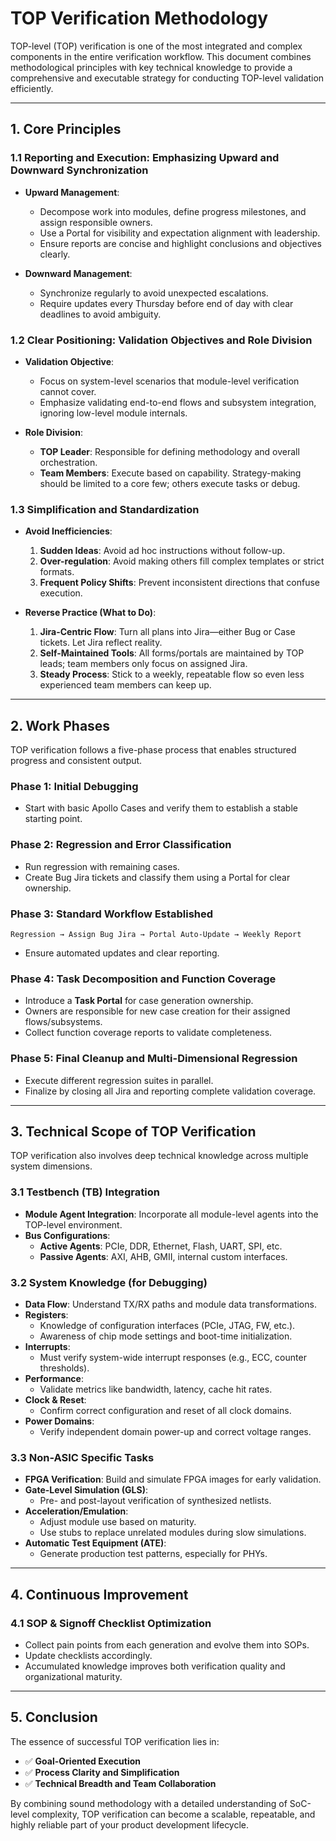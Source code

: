 # TOP Verification Methodology

TOP-level (TOP) verification is one of the most integrated and complex components in the entire verification workflow. This document combines methodological principles with key technical knowledge to provide a comprehensive and executable strategy for conducting TOP-level validation efficiently.

---

## 1. Core Principles

### 1.1 Reporting and Execution: Emphasizing Upward and Downward Synchronization

- **Upward Management**:
  - Decompose work into modules, define progress milestones, and assign responsible owners.
  - Use a Portal for visibility and expectation alignment with leadership.
  - Ensure reports are concise and highlight conclusions and objectives clearly.

- **Downward Management**:
  - Synchronize regularly to avoid unexpected escalations.
  - Require updates every Thursday before end of day with clear deadlines to avoid ambiguity.

### 1.2 Clear Positioning: Validation Objectives and Role Division

- **Validation Objective**:
  - Focus on system-level scenarios that module-level verification cannot cover.
  - Emphasize validating end-to-end flows and subsystem integration, ignoring low-level module internals.

- **Role Division**:
  - **TOP Leader**: Responsible for defining methodology and overall orchestration.
  - **Team Members**: Execute based on capability. Strategy-making should be limited to a core few; others execute tasks or debug.

### 1.3 Simplification and Standardization

- **Avoid Inefficiencies**:
  1. **Sudden Ideas**: Avoid ad hoc instructions without follow-up.
  2. **Over-regulation**: Avoid making others fill complex templates or strict formats.
  3. **Frequent Policy Shifts**: Prevent inconsistent directions that confuse execution.

- **Reverse Practice (What to Do)**:
  1. **Jira-Centric Flow**: Turn all plans into Jira—either Bug or Case tickets. Let Jira reflect reality.
  2. **Self-Maintained Tools**: All forms/portals are maintained by TOP leads; team members only focus on assigned Jira.
  3. **Steady Process**: Stick to a weekly, repeatable flow so even less experienced team members can keep up.

---

## 2. Work Phases

TOP verification follows a five-phase process that enables structured progress and consistent output.

### Phase 1: Initial Debugging

- Start with basic Apollo Cases and verify them to establish a stable starting point.

### Phase 2: Regression and Error Classification

- Run regression with remaining cases.
- Create Bug Jira tickets and classify them using a Portal for clear ownership.

### Phase 3: Standard Workflow Established

```
Regression → Assign Bug Jira → Portal Auto-Update → Weekly Report
```

- Ensure automated updates and clear reporting.

### Phase 4: Task Decomposition and Function Coverage

- Introduce a **Task Portal** for case generation ownership.
- Owners are responsible for new case creation for their assigned flows/subsystems.
- Collect function coverage reports to validate completeness.

### Phase 5: Final Cleanup and Multi-Dimensional Regression

- Execute different regression suites in parallel.
- Finalize by closing all Jira and reporting complete validation coverage.

---

## 3. Technical Scope of TOP Verification

TOP verification also involves deep technical knowledge across multiple system dimensions.

### 3.1 Testbench (TB) Integration

- **Module Agent Integration**: Incorporate all module-level agents into the TOP-level environment.
- **Bus Configurations**:
  - **Active Agents**: PCIe, DDR, Ethernet, Flash, UART, SPI, etc.
  - **Passive Agents**: AXI, AHB, GMII, internal custom interfaces.

### 3.2 System Knowledge (for Debugging)

- **Data Flow**: Understand TX/RX paths and module data transformations.
- **Registers**:
  - Knowledge of configuration interfaces (PCIe, JTAG, FW, etc.).
  - Awareness of chip mode settings and boot-time initialization.
- **Interrupts**:
  - Must verify system-wide interrupt responses (e.g., ECC, counter thresholds).
- **Performance**:
  - Validate metrics like bandwidth, latency, cache hit rates.
- **Clock & Reset**:
  - Confirm correct configuration and reset of all clock domains.
- **Power Domains**:
  - Verify independent domain power-up and correct voltage ranges.

### 3.3 Non-ASIC Specific Tasks

- **FPGA Verification**: Build and simulate FPGA images for early validation.
- **Gate-Level Simulation (GLS)**:
  - Pre- and post-layout verification of synthesized netlists.
- **Acceleration/Emulation**:
  - Adjust module use based on maturity.
  - Use stubs to replace unrelated modules during slow simulations.
- **Automatic Test Equipment (ATE)**:
  - Generate production test patterns, especially for PHYs.

---

## 4. Continuous Improvement

### 4.1 SOP & Signoff Checklist Optimization

- Collect pain points from each generation and evolve them into SOPs.
- Update checklists accordingly.
- Accumulated knowledge improves both verification quality and organizational maturity.

---

## 5. Conclusion

The essence of successful TOP verification lies in:

- ✅ **Goal-Oriented Execution**
- ✅ **Process Clarity and Simplification**
- ✅ **Technical Breadth and Team Collaboration**

By combining sound methodology with a detailed understanding of SoC-level complexity, TOP verification can become a scalable, repeatable, and highly reliable part of your product development lifecycle.


